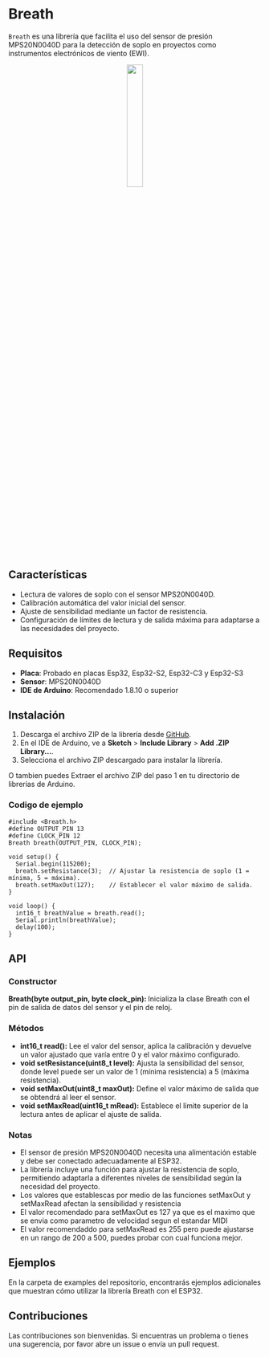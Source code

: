 # Breath

`Breath` es una librería que facilita el uso del sensor de presión MPS20N0040D para la detección de soplo en proyectos como instrumentos electrónicos de viento (EWI).

<center>
<img width="25%" src='https://static.wixstatic.com/media/99ba69_f4d46c2102c24d46a3c3661d1a71ab0c~mv2.jpg/v1/fill/w_668,h_581,al_c,q_85/99ba69_f4d46c2102c24d46a3c3661d1a71ab0c~mv2.jpg' title=''/>
</center>

## Características

- Lectura de valores de soplo con el sensor MPS20N0040D.
- Calibración automática del valor inicial del sensor.
- Ajuste de sensibilidad mediante un factor de resistencia.
- Configuración de límites de lectura y de salida máxima para adaptarse a las necesidades del proyecto.

## Requisitos

- **Placa**: Probado en placas Esp32, Esp32-S2, Esp32-C3 y Esp32-S3
- **Sensor**: MPS20N0040D
- **IDE de Arduino**: Recomendado 1.8.10 o superior

## Instalación

1. Descarga el archivo ZIP de la librería desde [GitHub](https://github.com/habuenav/Breath).
2. En el IDE de Arduino, ve a **Sketch** > **Include Library** > **Add .ZIP Library...**.
3. Selecciona el archivo ZIP descargado para instalar la librería.

O tambien puedes Extraer el archivo ZIP del paso 1 en tu directorio de librerías de Arduino.

### Codigo de ejemplo
```
#include <Breath.h>
#define OUTPUT_PIN 13
#define CLOCK_PIN 12
Breath breath(OUTPUT_PIN, CLOCK_PIN);

void setup() {
  Serial.begin(115200);
  breath.setResistance(3);  // Ajustar la resistencia de soplo (1 = mínima, 5 = máxima).
  breath.setMaxOut(127);    // Establecer el valor máximo de salida.
}

void loop() {
  int16_t breathValue = breath.read();
  Serial.println(breathValue);
  delay(100);
}
```

## API
### Constructor

<b> Breath(byte output_pin, byte clock_pin): </b> Inicializa la clase Breath con el pin de salida de datos del sensor y el pin de reloj.

### Métodos

* <b> int16_t read():</b> Lee el valor del sensor, aplica la calibración y devuelve un valor ajustado que varía entre 0 y el valor máximo configurado.
* <b> void setResistance(uint8_t level):</b> Ajusta la sensibilidad del sensor, donde level puede ser un valor de 1 (mínima resistencia) a 5 (máxima resistencia).
* <b> void setMaxOut(uint8_t maxOut):</b> Define el valor máximo de salida que se obtendrá al leer el sensor.
* <b> void setMaxRead(uint16_t mRead):</b> Establece el límite superior de la lectura antes de aplicar el ajuste de salida.

### Notas

* El sensor de presión MPS20N0040D necesita una alimentación estable y debe ser conectado adecuadamente al ESP32.
* La librería incluye una función para ajustar la resistencia de soplo, permitiendo adaptarla a diferentes niveles de sensibilidad según la necesidad del proyecto.
* Los valores que establescas por medio de las funciones setMaxOut y setMaxRead afectan la sensibilidad y resistencia
* El valor recomendado para setMaxOut es 127 ya que es el maximo que se envia como parametro de velocidad segun el estandar MIDI
* El valor recomendaddo para setMaxRead es 255 pero puede ajustarse en un rango de 200 a 500, puedes probar con cual funciona mejor.

## Ejemplos

En la carpeta de examples del repositorio, encontrarás ejemplos adicionales que muestran cómo utilizar la librería Breath con el ESP32.

## Contribuciones

Las contribuciones son bienvenidas. Si encuentras un problema o tienes una sugerencia, por favor abre un issue o envía un pull request.
